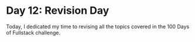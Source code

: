 # Day 12: Revision Day

Today, I dedicated my time to revising all the topics covered in the 100 Days of Fullstack challenge.